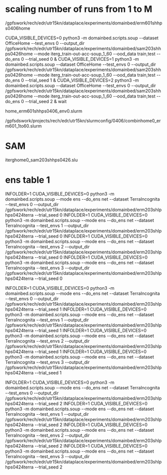 
# scaling number of runs from 1 to M


/gpfswork/rech/edr/utr15kn/dataplace/experiments/domainbed/erm601shhps0406home

CUDA_VISIBLE_DEVICES=0 python3 -m domainbed.scripts.soup --dataset OfficeHome --test_envs 0 --output_dir /gpfswork/rech/edr/utr15kn/dataplace/experiments/domainbed/sam203shhps0426home --mode iterg_train-out-acc-soup_1_60 --ood_data train,test --do_ens 0 --trial_seed 0 &
CUDA_VISIBLE_DEVICES=1 python3 -m domainbed.scripts.soup --dataset OfficeHome --test_envs 0 --output_dir /gpfswork/rech/edr/utr15kn/dataplace/experiments/domainbed/sam203shhps0426home --mode iterg_train-out-acc-soup_1_60 --ood_data train,test --do_ens 0 --trial_seed 1 &
CUDA_VISIBLE_DEVICES=2 python3 -m domainbed.scripts.soup --dataset OfficeHome --test_envs 0 --output_dir /gpfswork/rech/edr/utr15kn/dataplace/experiments/domainbed/sam203shhps0426home --mode iterg_train-out-acc-soup_1_60 --ood_data train,test --do_ens 0 --trial_seed 2 &
wait


home_erm601shhps0406_env0.slurm

/gpfsdswork/projects/rech/edr/utr15kn/slurmconfig/0406/combinhome0_erm601_1to60.slurm



# SAM

iterghome0_sam203shhps0426.slu


# ens table 1

INFOLDER=1 CUDA_VISIBLE_DEVICES=0 python3 -m domainbed.scripts.soup --mode ens --do_ens net --dataset TerraIncognita --test_envs 0 --output_dir /gpfswork/rech/edr/utr15kn/dataplace/experiments/domainbed/erm203shlphps0424terra --trial_seed 0
INFOLDER=1 CUDA_VISIBLE_DEVICES=0 python3 -m domainbed.scripts.soup --mode ens --do_ens net --dataset TerraIncognita --test_envs 1 --output_dir /gpfswork/rech/edr/utr15kn/dataplace/experiments/domainbed/erm203shlphps0424terra --trial_seed 0
INFOLDER=1 CUDA_VISIBLE_DEVICES=0 python3 -m domainbed.scripts.soup --mode ens --do_ens net --dataset TerraIncognita --test_envs 2 --output_dir /gpfswork/rech/edr/utr15kn/dataplace/experiments/domainbed/erm203shlphps0424terra --trial_seed 0
INFOLDER=1 CUDA_VISIBLE_DEVICES=0 python3 -m domainbed.scripts.soup --mode ens --do_ens net --dataset TerraIncognita --test_envs 3 --output_dir /gpfswork/rech/edr/utr15kn/dataplace/experiments/domainbed/erm203shlphps0424terra --trial_seed 0

INFOLDER=1 CUDA_VISIBLE_DEVICES=0 python3 -m domainbed.scripts.soup --mode ens --do_ens net --dataset TerraIncognita --test_envs 0 --output_dir /gpfswork/rech/edr/utr15kn/dataplace/experiments/domainbed/erm203shlphps0424terra --trial_seed 1
INFOLDER=1 CUDA_VISIBLE_DEVICES=0 python3 -m domainbed.scripts.soup --mode ens --do_ens net --dataset TerraIncognita --test_envs 1 --output_dir /gpfswork/rech/edr/utr15kn/dataplace/experiments/domainbed/erm203shlphps0424terra --trial_seed 1
INFOLDER=1 CUDA_VISIBLE_DEVICES=0 python3 -m domainbed.scripts.soup --mode ens --do_ens net --dataset TerraIncognita --test_envs 2 --output_dir /gpfswork/rech/edr/utr15kn/dataplace/experiments/domainbed/erm203shlphps0424terra --trial_seed 1
INFOLDER=1 CUDA_VISIBLE_DEVICES=0 python3 -m domainbed.scripts.soup --mode ens --do_ens net --dataset TerraIncognita --test_envs 3 --output_dir /gpfswork/rech/edr/utr15kn/dataplace/experiments/domainbed/erm203shlphps0424terra --trial_seed 1

INFOLDER=1 CUDA_VISIBLE_DEVICES=0 python3 -m domainbed.scripts.soup --mode ens --do_ens net --dataset TerraIncognita --test_envs 0 --output_dir /gpfswork/rech/edr/utr15kn/dataplace/experiments/domainbed/erm203shlphps0424terra --trial_seed 2
INFOLDER=1 CUDA_VISIBLE_DEVICES=0 python3 -m domainbed.scripts.soup --mode ens --do_ens net --dataset TerraIncognita --test_envs 1 --output_dir /gpfswork/rech/edr/utr15kn/dataplace/experiments/domainbed/erm203shlphps0424terra --trial_seed 2
INFOLDER=1 CUDA_VISIBLE_DEVICES=0 python3 -m domainbed.scripts.soup --mode ens --do_ens net --dataset TerraIncognita --test_envs 2 --output_dir /gpfswork/rech/edr/utr15kn/dataplace/experiments/domainbed/erm203shlphps0424terra --trial_seed 2
INFOLDER=1 CUDA_VISIBLE_DEVICES=0 python3 -m domainbed.scripts.soup --mode ens --do_ens net --dataset TerraIncognita --test_envs 3 --output_dir /gpfswork/rech/edr/utr15kn/dataplace/experiments/domainbed/erm203shlphps0424terra --trial_seed 2
